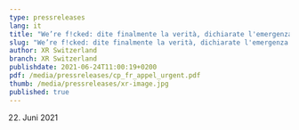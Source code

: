 ```yaml
---
type: pressreleases
lang: it
title: "We’re f!cked: dite finalmente la verità, dichiarate l'emergenza climatica!"
slug: "We’re f!cked: dite finalmente la verità, dichiarate l'emergenza climatica!"
author: XR Switzerland
branch: XR Switzerland
publishdate: 2021-06-24T11:00:19+0200
pdf: /media/pressreleases/cp_fr_appel_urgent.pdf
thumb: /media/pressreleases/xr-image.jpg
published: true
---
```

22. Juni 2021